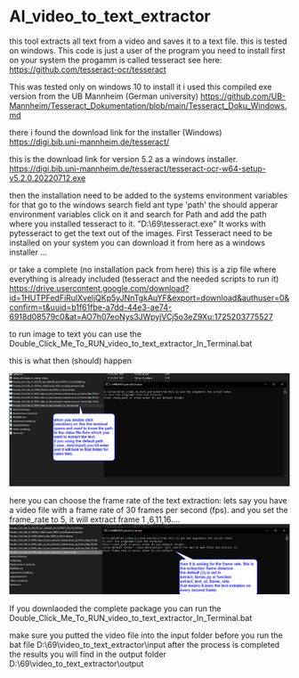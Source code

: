 # AI_video_to_text_extractor
this tool extracts all text from a video and saves it to a text file.
this is tested on windows.
This code is just a user of the program you need to install first on your system 
the progamm is called tesseract
see here:
https://github.com/tesseract-ocr/tesseract

This was tested only on windows 10
to install it i used this compiled exe version from the UB Mannheim (German university)
https://github.com/UB-Mannheim/Tesseract_Dokumentation/blob/main/Tesseract_Doku_Windows.md

there i found the download link for the installer (Windows)
https://digi.bib.uni-mannheim.de/tesseract/

this is the download link for version 5.2 as a windows installer.
https://digi.bib.uni-mannheim.de/tesseract/tesseract-ocr-w64-setup-v5.2.0.20220712.exe

then the installation need to be added to the systems environment variables
for that go to the windows search field ant type 'path'
the should apperar environment variables click on it and search for Path and add
the path where you installed tesseract to it.
"D:\69\tesseract.exe"
It works with pytesseract to get the text out of the images.
First Tesseract need to be installed on your system
you can download it from here as a windows installer
...

or take a complete (no installation pack from here) this is a zip file where everything is already included (tesseract and the needed scripts to run it)
https://drive.usercontent.google.com/download?id=1HUTPFedFiRulXveljQKp5yJNnTgkAuYF&export=download&authuser=0&confirm=t&uuid=b1f61fbe-a7dd-44e3-ae74-6918d08579c0&at=AO7h07eoNys3JWpyjVCj5o3eZ9Xu:1725203775527



to run image to text  you can use the 
Double_Click_Me_To_RUN_video_to_text_extractor_In_Terminal.bat

this is what then (should) happen

![alt text](image.png)

here you can choose the frame rate of the text extraction:
lets say you have a video file with a frame rate of 30 frames per second (fps).
and you set the frame_rate to 5,
it will extract frame 1 ,6,11,16....
![alt text](image-1.png)



If you downlaoded the complete package you can run the 
Double_Click_Me_To_RUN_video_to_text_extractor_In_Terminal.bat

make sure you putted the video file into the input folder before you run the bat file
D:\69\video_to_text_extractor\input
after the process is completed the results you will find in the output folder
D:\69\video_to_text_extractor\output

